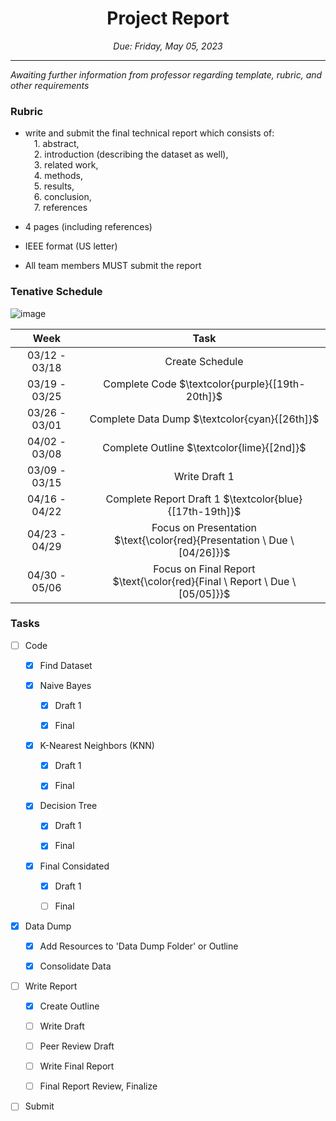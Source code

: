 
<h1 align="center">Project Report</h1>
<p align="center"><i>Due: Friday, May 05, 2023</i></p>

----

<i> Awaiting further information from professor regarding template, rubric, and other requirements </i>

### Rubric

- write and submit the final technical report which consists of: 
<br>&emsp;1. abstract, 
<br>&emsp;2.  introduction (describing the dataset as well), 
<br>&emsp;3.  related work, 
<br>&emsp;4.  methods, 
<br>&emsp;5.  results, 
<br>&emsp;6.  conclusion, 
<br>&emsp;7.  references

- 4 pages (including references)
- IEEE format (US letter)

- All team members MUST submit the report

### Tenative Schedule
![image](https://user-images.githubusercontent.com/66643785/225786261-bb71bad4-58d9-471a-9023-fdb37fbd449f.png)

|     Week      |      Task     |
|     :---:  	|      :---: 	|
| 03/12 - 03/18	| Create Schedule |
| 03/19 - 03/25	| Complete Code $\textcolor{purple}{[19th-20th]}$|
| 03/26 - 03/01	| Complete Data Dump $\textcolor{cyan}{[26th]}$ |
| 04/02 - 03/08	| Complete Outline $\textcolor{lime}{[2nd]}$  |
| 03/09 - 03/15	| Write Draft 1|
| 04/16 - 04/22	| Complete Report Draft 1 $\textcolor{blue}{[17th-19th]}$ |
| 04/23 - 04/29	| Focus on Presentation <br> $\text{\color{red}{Presentation \ Due \ [04/26]}}$ |
| 04/30 - 05/06	| Focus on Final Report <br> $\text{\color{red}{Final \ Report \ Due \ [05/05]}}$ |


### Tasks

- [ ]  Code

	- [X]	Find Dataset
	
	- [X]	Naive Bayes
	
		- [X]	Draft 1
		
		- [X]	Final

	- [X]	K-Nearest Neighbors (KNN)
		
		- [X]	Draft 1
		
		- [X]	Final
	
	- [X]	Decision Tree 	
	
		- [X]	Draft 1
		
		- [X]	Final
		
	- [X]	Final Considated	
	
		- [X]	Draft 1
		
		- [ ]	Final
	
- [X]  Data Dump

	- [X]	Add Resources to 'Data Dump Folder' or Outline

	- [X]	Consolidate Data
	
- [ ]  Write Report

	- [X]	Create Outline

	- [ ]	Write Draft

	- [ ]	Peer Review Draft
	
	- [ ]	Write Final Report
	
	- [ ]	Final Report Review, Finalize

- [ ]  Submit 
